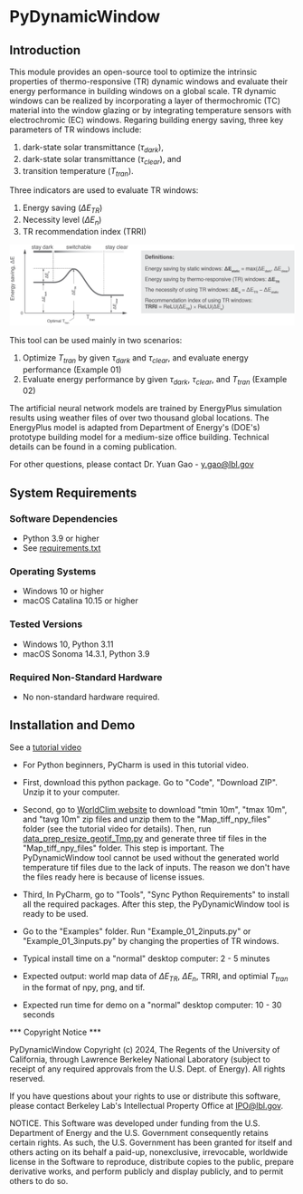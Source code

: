 # PyDynamicWindow

## Introduction
This module provides an open-source tool to optimize the intrinsic properties of thermo-responsive (TR) dynamic windows and evaluate their energy performance in building windows on a global scale. TR dynamic windows can be realized by incorporating a layer of thermochromic (TC) material into the window glazing or by integrating temperature sensors with electrochromic (EC) windows. Regaring building energy saving, three key parameters of TR windows include:
1. dark-state solar transmittance ($\tau_{dark}$), 
2. dark-state solar transmittance ($\tau_{clear}$), and 
3. transition temperature ($T_{tran}$).

Three indicators are used to evaluate TR windows:
1. Energy saving ($\Delta E_{TR}$)
2. Necessity level ($\Delta E_{n}$)
3. TR recommendation index (TRRI)

![Definitions of indicators for TR windows](images/Figure_definitions.png)

This tool can be used mainly in two scenarios:
1. Optimize $T_{tran}$ by given $\tau_{dark}$ and $\tau_{clear}$, and evaluate energy performance (Example 01)
2. Evaluate energy performance by given $\tau_{dark}$, $\tau_{clear}$, and $T_{tran}$ (Example 02)

The artificial neural network models are trained by EnergyPlus simulation results using weather files of over two thousand global locations. The EnergyPlus model is adapted from Department of Energy's (DOE's) prototype building model for a medium-size office building. Technical details can be found in a coming publication.

For other questions, please contact Dr. Yuan Gao - y.gao@lbl.gov

## System Requirements
### Software Dependencies
* Python 3.9 or higher
* See [requirements.txt](https://github.com/LBNL-ETA/PyDynamicWindow/blob/main/requirements.txt)

### Operating Systems
* Windows 10 or higher
* macOS Catalina 10.15 or higher

### Tested Versions
* Windows 10, Python 3.11
* macOS Sonoma 14.3.1, Python 3.9

### Required Non-Standard Hardware
* No non-standard hardware required.

## Installation and Demo
See a [tutorial video](https://drive.google.com/file/d/15SkSaynakWd4mJWn6N0924oiRJLTbo21/view?usp=drive_link)
* For Python beginners, PyCharm is used in this tutorial video.
* First, download this python package. Go to "Code", "Download ZIP". Unzip it to your computer.
* Second, go to [WorldClim website](https://www.worldclim.org/data/worldclim21.html) to download "tmin 10m", "tmax 10m", and "tavg 10m" zip files and unzip them to the "Map_tiff_npy_files" folder (see the tutorial video for details). Then, run [data_prep_resize_geotif_Tmp.py](https://github.com/LBNL-ETA/PyDynamicWindow/blob/main/data_prep_resize_geotif_Tmp.py) and generate three tif files in the "Map_tiff_npy_files" folder. This step is important. The PyDynamicWindow tool cannot be used without the generated world temperature tif files due to the lack of inputs. The reason we don't have the files ready here is because of license issues.
* Third, In PyCharm, go to "Tools", "Sync Python Requirements" to install all the required packages. After this step, the PyDynamicWindow tool is ready to be used.
* Go to the "Examples" folder. Run "Example_01_2inputs.py" or "Example_01_3inputs.py" by changing the properties of TR windows.

* Typical install time on a "normal" desktop computer: 2 - 5 minutes
* Expected output: world map data of $\Delta E_{TR}$, $\Delta E_{n}$, TRRI, and optimial $T_{tran}$ in the format of npy, png, and tif.
* Expected run time for demo on a "normal" desktop computer: 10 - 30 seconds

*** Copyright Notice ***

PyDynamicWindow Copyright (c) 2024, The Regents of the University of California, through Lawrence Berkeley National Laboratory (subject to receipt of any required approvals from the U.S. Dept. of Energy). All rights reserved.

If you have questions about your rights to use or distribute this software, please contact Berkeley Lab's Intellectual Property Office at IPO@lbl.gov.

NOTICE.  This Software was developed under funding from the U.S. Department of Energy and the U.S. Government consequently retains certain rights.  As such, the U.S. Government has been granted for itself and others acting on its behalf a paid-up, nonexclusive, irrevocable, worldwide license in the Software to reproduce, distribute copies to the public, prepare derivative works, and perform publicly and display publicly, and to permit others to do so.
